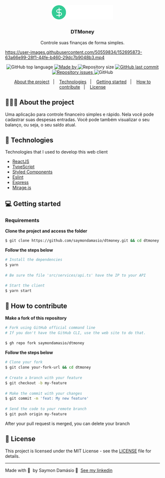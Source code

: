 <h1 align="center">
	<img alt="Logo" src=".github/logo.svg" width="200px" />
</h1>

<h3 align="center">
  DTMoney
</h3>

<p align="center">Controle suas finanças de forma simples.</p>

https://user-images.githubusercontent.com/50559834/152695873-63a66e99-28f1-44fe-b460-29dc7b9048b3.mp4

<p align="center">
  <img alt="GitHub top language" src="https://img.shields.io/github/languages/top/saymondamasio/dtmoney">

   <a href="https://www.linkedin.com/in/saymondamasio/">
    <img alt="Made by" src="https://img.shields.io/badge/Made%20by-Saymon%20Dam%C3%A1sio-green">
  </a>
  
  
  <img alt="Repository size" src="https://img.shields.io/github/repo-size/saymondamasio/dtmoney">
  
  <a href="https://github.com/saymondamasio/dtmoney/commits/master">
    <img alt="GitHub last commit" src="https://img.shields.io/github/last-commit/saymondamasio/dtmoney">
  </a>
  
  <a href="https://github.com/saymondamasio/dtmoney/issues">
    <img alt="Repository issues" src="https://img.shields.io/github/issues/saymondamasio/dtmoney">
  </a>
  
  <img alt="GitHub" src="https://img.shields.io/github/license/saymondamasio/dtmoney">
</p>

<p align="center">
  <a href="#-about-the-project">About the project</a>&nbsp;&nbsp;&nbsp;|&nbsp;&nbsp;&nbsp;
  <a href="#-technologies">Technologies</a>&nbsp;&nbsp;&nbsp;|&nbsp;&nbsp;&nbsp;
  <a href="#-getting-started">Getting started</a>&nbsp;&nbsp;&nbsp;|&nbsp;&nbsp;&nbsp;
  <a href="#-how-to-contribute">How to contribute</a>&nbsp;&nbsp;&nbsp;|&nbsp;&nbsp;&nbsp;
  <a href="#-license">License</a>
</p>

## 👨🏻‍💻 About the project

<p>Uma aplicação para controle financeiro simples e rápido. Nela você pode cadastrar suas despesas entradas. Você pode também visualizar o seu balanço, ou seja, o seu saldo atual.</p>

## 🚀 Technologies

Technologies that I used to develop this web client

- [ReactJS](https://reactjs.org/)
- [TypeScript](https://www.typescriptlang.org/)
- [Styled Components](https://www.styled-components.com/)
- [Eslint](https://eslint.org/)
- [Express](https://expressjs.com/)
- [Mirage.js](https://miragejs.com/)

## 💻 Getting started

### Requirements

**Clone the project and access the folder**

```bash
$ git clone https://github.com/saymondamasio/dtmoney.git && cd dtmoney
```

**Follow the steps below**

```bash
# Install the dependencies
$ yarn

# Be sure the file 'src/services/api.ts' have the IP to your API

# Start the client
$ yarn start
```

## 🤔 How to contribute

**Make a fork of this repository**

```bash
# Fork using GitHub official command line
# If you don't have the GitHub CLI, use the web site to do that.

$ gh repo fork saymondamasio/dtmoney
```

**Follow the steps below**

```bash
# Clone your fork
$ git clone your-fork-url && cd dtmoney

# Create a branch with your feature
$ git checkout -b my-feature

# Make the commit with your changes
$ git commit -m 'feat: My new feature'

# Send the code to your remote branch
$ git push origin my-feature
```

After your pull request is merged, you can delete your branch

## 📝 License

This project is licensed under the MIT License - see the [LICENSE](LICENSE) file for details.

---

Made with 💜 &nbsp;by Saymon Damásio 👋 &nbsp;[See my linkedin](https://www.linkedin.com/in/saymondamasio/)
